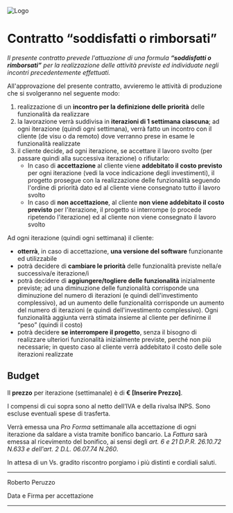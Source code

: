 ![Logo](http://www.extrategy.net/themes/custom/extrategy/img/logo-extrategy.svg)

# Contratto “soddisfatti o rimborsati”

*Il presente contratto prevede l'attuazione di una formula **“soddisfatti o rimborsati”** per la realizzazione delle attività previste ed individuate negli incontri precedentemente effettuati.*

All'approvazione del presente contratto, avvieremo le attività di produzione che si svolgeranno nel seguente modo:

1. realizzazione di un **incontro per la definizione delle priorità** delle funzionalità da realizzare
2. la lavorazione verrà suddivisa in **iterazioni di 1 settimana ciascuna**; ad ogni iterazione (quindi ogni settimana), verrà fatto un incontro con il cliente (de visu o da remoto) dove verranno prese in esame le funzionalità realizzate
3. il cliente decide, ad ogni iterazione, se accettare il lavoro svolto (per passare quindi alla successiva iterazione)  o rifiutarlo:
    * In caso di **accettazione** al cliente viene **addebitato il costo previsto** per ogni iterazione (vedi la voce indicazione degli investimenti), il progetto prosegue con la realizzazione delle funzionalità seguendo l'ordine di priorità dato ed al cliente viene consegnato tutto il lavoro svolto
    * In caso di **non accettazione**, al cliente **non viene addebitato il costo previsto** per l'iterazione, il progetto si interrompe (o procede ripetendo l'iterazione) ed al cliente non viene consegnato il lavoro svolto

Ad ogni iterazione (quindi ogni settimana) il cliente:

* **otterrà**, in caso di accettazione, **una versione del software** funzionante ed utilizzabile
* potrà decidere di **cambiare le priorità** delle funzionalità previste nella/e successiva/e iterazione/i
* potrà decidere di **aggiungere/togliere delle funzionalità** inizialmente previste; ad una diminuzione delle funzionalità corrisponde una diminuzione del numero di iterazioni (e quindi dell'investimento complessivo), ad un aumento delle funzionalità corrisponde un aumento del numero di iterazioni (e quindi dell'investimento complessivo). Ogni funzionalità aggiunta verrà stimata insieme al cliente per definirne il “peso” (quindi il costo)
* potrà decidere **se interrompere il progetto**, senza il bisogno di realizzare ulteriori funzionalità inizialmente previste, perché non più necessarie; in questo caso al cliente verrà addebitato il costo delle sole iterazioni realizzate

## Budget

Il **prezzo** per iterazione (settimanale) è di **€ [Inserire Prezzo]**.

I compensi di cui sopra sono al netto dell’IVA e della rivalsa INPS. Sono escluse eventuali spese di trasferta.

Verrà emessa una *Pro Forma* settimanale alla accettazione di ogni iterazione da saldare a vista tramite bonifico bancario. La *Fattura* sarà emessa al ricevimento del bonifico, ai sensi degli *art. 6 e 21 D.P.R. 26.10.72 N.633 e dell'art. 2 D.L. 06.07.74 N.260*.

In attesa di un Vs. gradito riscontro porgiamo i più distinti e cordiali saluti.

---

Roberto Peruzzo


Data e Firma per accettazione

_____________________________

